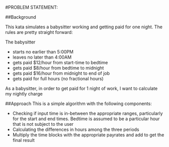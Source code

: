 #PROBLEM STATEMENT:

##Background

This kata simulates a babysitter working and getting paid for one night.  The rules are pretty straight forward:

The babysitter 
* starts no earlier than 5:00PM
* leaves no later than 4:00AM
* gets paid $12/hour from start-time to bedtime
* gets paid $8/hour from bedtime to midnight
* gets paid $16/hour from midnight to end of job
* gets paid for full hours (no fractional hours)

As a babysitter, in order to get paid for 1 night of work, I want to calculate my nightly charge

##Approach
This is a simple algorithm with the following components:
* Checking if input time is in-between the appropriate ranges, particularly for the start and end times. Bedtime is assumed to be a particular hour that is not subject to the user
* Calculating the differences in hours among the three periods
* Multiply the time blocks with the appropriate payrates and add to get the final result


